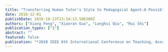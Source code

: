 ```yaml
---
title: "Transferring Human Tutor's Style to Pedagogical Agent:A Possible Way by Leveraging Variety of Artificial Intelligence Achievements"
date: 2018-12-01
publishDate: 2019-10-13T13:34:13.506309Z
authors: ["Xiang Feng", "Xiaoran Guo", "Longhui Qiu", "Rui Shi"]
publication_types: ["1"]
abstract: ""
featured: false
publication: "*2018 IEEE 6th International Conference on Teaching, Assessment, and Learning for Engineering (TALE)*"
---
```



